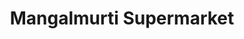 ---
title: "Mangalmurti Supermarket"
url: /pattan-kodoli/mangalmurti-supermarket/
shop: supermarket
---